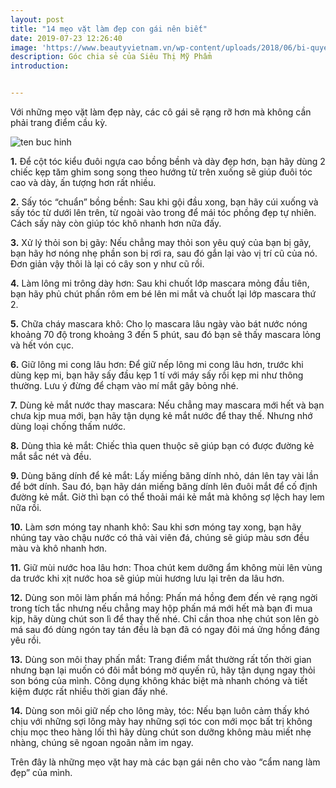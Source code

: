 ```yaml
---
layout: post
title: "14 mẹo vặt làm đẹp con gái nên biết"
date: 2019-07-23 12:26:40
image: 'https://www.beautyvietnam.vn/wp-content/uploads/2018/06/bi-quyet-lam-dep-cua-phu-nu-the-gioi-15.jpg'
description: Góc chia sẻ của Siêu Thị Mỹ Phẩm
introduction:


---
```

Với những mẹo vặt làm đẹp này, các cô gái sẽ rạng rỡ hơn mà không cần phải trang điểm cầu kỳ.

![ten buc hinh](http://imgs.vietnamnet.vn/Images/2017/10/02/16/20171002162316-meo-vat-lam-dep-1.jpg "ten buc hinh")

**1.** Để cột tóc kiểu đuôi ngựa cao bồng bềnh và dày đẹp hơn, bạn hãy dùng 2 chiếc kẹp tăm ghim song song theo hướng từ trên xuống sẽ giúp đuôi tóc cao và dày, ấn tượng hơn rất nhiều. 



**2.** Sấy tóc “chuẩn” bồng bềnh: Sau khi gội đầu xong, bạn hãy cúi xuống và sấy tóc từ dưới lên trên, từ ngoài vào trong để mái tóc phồng đẹp tự nhiên. Cách sấy này còn giúp tóc khô nhanh hơn nữa đấy.

**3.** Xử lý thỏi son bị gãy: Nếu chẳng may thỏi son yêu quý của bạn bị gãy, bạn hãy hơ nóng nhẹ phần son bị rơi ra, sau đó gắn lại vào vị trí cũ của nó. Đơn giản vậy thôi là lại có cây son y như cũ rồi.


**4.** Làm lông mi trông dày hơn: Sau khi chuốt lớp mascara mỏng đầu tiên, bạn hãy phủ chút phấn rôm em bé lên mi mắt và chuốt lại lớp mascara thứ 2.

**5.** Chữa cháy mascara khô: Cho lọ mascara lâu ngày vào bát nước nóng khoảng 70 độ trong khoảng 3 đến 5 phút, sau đó bạn sẽ thấy mascara lỏng và hết vón cục. 

**6.** Giữ lông mi cong lâu hơn: Để giữ nếp lông mi cong lâu hơn, trước khi dùng kẹp mi, bạn hãy sấy đầu kẹp 1 tí với máy sấy rồi kẹp mi như thông thường. Lưu ý đừng để chạm vào mí mắt gây bỏng nhé.


**7.** Dùng kẻ mắt nước thay mascara: Nếu chẳng may mascara mới hết và bạn chưa kịp mua mới, bạn hãy tận dụng kẻ mắt nước để thay thế. Nhưng nhớ dùng loại chống thấm nước.

**8.** Dùng thìa kẻ mắt: Chiếc thìa quen thuộc sẽ giúp bạn có được đường kẻ mắt sắc nét và đều. 

**9.** Dùng băng dính để kẻ mắt: Lấy miếng băng dính nhỏ, dán lên tay vài lần để bớt dính. Sau đó, bạn hãy dán miếng băng dính lên đuôi mắt để cố định đường kẻ mắt. Giờ thì bạn có thể thoải mái kẻ mắt mà không sợ lệch hay lem nữa rồi.

**10.** Làm sơn móng tay nhanh khô: Sau khi sơn móng tay xong, bạn hãy nhúng tay vào chậu nước có thả vài viên đá, chúng sẽ giúp màu sơn đều màu và khô nhanh hơn.


**11.** Giữ mùi nước hoa lâu hơn: Thoa chút kem dưỡng ẩm không mùi lên vùng da trước khi xịt nước hoa sẽ giúp mùi hương lưu lại trên da lâu hơn. 

**12.** Dùng son môi làm phấn má hồng: Phấn má hồng đem đến vẻ rạng ngời trong tích tắc nhưng nếu chẳng may hộp phấn má mới hết mà bạn đi mua kịp, hãy dùng chút son lì để thay thế nhé. Chỉ cần thoa nhẹ chút son lên gò má sau đó dùng ngón tay tán đều là bạn đã có ngay đôi má ửng hồng đáng yêu rồi.

**13.** Dùng son môi thay phấn mắt: Trang điểm mắt thường rất tốn thời gian nhưng bạn lại muốn có đôi mắt bóng mờ quyến rũ, hãy tận dụng ngay thỏi son bóng của mình. Công dụng không khác biệt mà nhanh chóng và tiết kiệm được rất nhiều thời gian đấy nhé. 

**14.** Dùng son môi giữ nếp cho lông mày, tóc: Nếu bạn luôn cảm thấy khó chịu với những sợi lông mày hay những sợi tóc con mới mọc bất trị không chịu mọc theo hàng lối thì hãy dùng chút son dưỡng không màu miết nhẹ nhàng, chúng sẽ ngoan ngoãn nằm im ngay. 

Trên đây là những mẹo vặt hay mà các bạn gái nên cho vào “cẩm nang làm đẹp” của mình.

